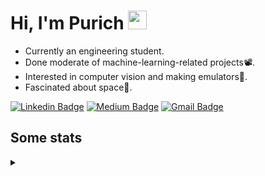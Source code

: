 <h1 align="left">Hi, I'm Purich
<img src="https://media.giphy.com/media/hvRJCLFzcasrR4ia7z/giphy.gif" width="30px"/></h1>

* Currently an engineering student.
* Done moderate of machine-learning-related projects:film_projector:.
* Interested in computer vision and making emulators:space_invader:.
* Fascinated about space:milky_way:.

[![Linkedin Badge](https://img.shields.io/badge/-Purich-blue?style=flat-square&logo=Linkedin&logoColor=white&link=https://www.linkedin.com/in/purich-siritip-16b3b3255/)](https://www.linkedin.com/in/purich-siritip-16b3b3255) [![Medium Badge](https://img.shields.io/badge/-@purich-gray?style=flat-square&labelColor=000000&logo=Medium&link=https://medium.com/@phuritsiritip)](https://medium.com/@phuritsiritip)
[![Gmail Badge](https://img.shields.io/badge/-mark.phurit@gmail.com-c14438?style=flat-square&logo=Gmail&logoColor=white&link=mailto:mark.phurit@gmail.com)](mailto:mark.phurit@gmail.com)

## Some stats

<details>
  <summary></summary>
  
  <!--START_SECTION:waka-->
**I'm an Early 🐤** 

```text
🌞 Morning                258 commits         █████████░░░░░░░░░░░░░░░░   37.77 % 
🌆 Daytime                213 commits         ████████░░░░░░░░░░░░░░░░░   31.19 % 
🌃 Evening                175 commits         ██████░░░░░░░░░░░░░░░░░░░   25.62 % 
🌙 Night                  37 commits          █░░░░░░░░░░░░░░░░░░░░░░░░   05.42 % 
```


📊 **This Week I Spent My Time On** 

```text
💬 Programming Languages: 
No Activity Tracked This Week

🐱‍💻 Projects: 
No Activity Tracked This Week
```


<!--END_SECTION:waka-->

  <!--START_SECTION:waka-simple-->

```text
From: 19 January 2023 - To: 06 July 2023

Total Time: 48 hrs 38 mins

Python       44 hrs 1 min    ██████████████████████▓░░   90.51 %
C++          1 hr 42 mins    █░░░░░░░░░░░░░░░░░░░░░░░░   03.52 %
YAML         50 mins         ▒░░░░░░░░░░░░░░░░░░░░░░░░   01.74 %
Markdown     37 mins         ▒░░░░░░░░░░░░░░░░░░░░░░░░   01.28 %
Git Config   18 mins         ░░░░░░░░░░░░░░░░░░░░░░░░░   00.62 %
CSV          17 mins         ░░░░░░░░░░░░░░░░░░░░░░░░░   00.59 %
```

<!--END_SECTION:waka-simple-->

  <!--![Anurag's GitHub stats](https://github-readme-stats.vercel.app/api?username=vikimark&show_icons=true&theme=gruvbox_light)-->
  
</details>

<!--
**vikimark/vikimark** is a ✨ _special_ ✨ repository because its `README.md` (this file) appears on your GitHub profile.

Here are some ideas to get you started:

- 🔭 I’m currently working on ...
- 🌱 I’m currently learning ...
- 👯 I’m looking to collaborate on ...
- 🤔 I’m looking for help with ...
- 💬 Ask me about ...
- 📫 How to reach me: ...
- 😄 Pronouns: ...
- ⚡ Fun fact: ...
-->
